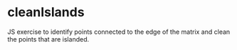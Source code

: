 # cleanIslands
JS exercise to identify points connected to the edge of the matrix and clean the points that are islanded.
